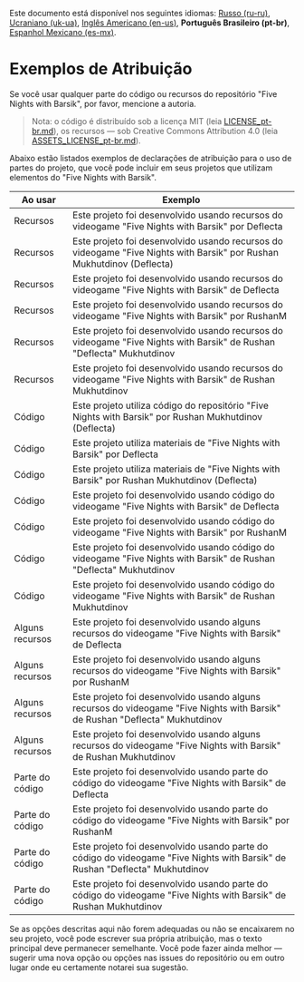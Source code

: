 Este documento está disponível nos seguintes idiomas: [Russo (ru-ru)](/docs/ATTRIBUTION_ru-ru.md), [Ucraniano (uk-ua)](/docs/ATTRIBUTION_uk-ua.md), [Inglês Americano (en-us)](/docs/ATTRIBUTION_en-us.md), **Português Brasileiro (pt-br)**, [Espanhol Mexicano (es-mx)](/docs/ATTRIBUTION_es-mx.md).

# Exemplos de Atribuição

Se você usar qualquer parte do código ou recursos do repositório "Five Nights with Barsik", por favor, mencione a autoria.

> Nota: o código é distribuído sob a licença MIT (leia [LICENSE_pt-br.md](/docs/LICENSE_pt-br.md)), os recursos — sob Creative Commons Attribution 4.0 (leia [ASSETS_LICENSE_pt-br.md](/docs/ASSETS_LICENSE_pt-br.md)).

Abaixo estão listados exemplos de declarações de atribuição para o uso de partes do projeto, que você pode incluir em seus projetos que utilizam elementos do "Five Nights with Barsik".

| Ao usar | Exemplo |
| --- | --- |
| Recursos | Este projeto foi desenvolvido usando recursos do videogame "Five Nights with Barsik" por Deflecta |
| Recursos | Este projeto foi desenvolvido usando recursos do videogame "Five Nights with Barsik" por Rushan Mukhutdinov (Deflecta) |
| Recursos | Este projeto foi desenvolvido usando recursos do videogame "Five Nights with Barsik" de Deflecta |
| Recursos | Este projeto foi desenvolvido usando recursos do videogame "Five Nights with Barsik" por RushanM |
| Recursos | Este projeto foi desenvolvido usando recursos do videogame "Five Nights with Barsik" de Rushan "Deflecta" Mukhutdinov |
| Recursos | Este projeto foi desenvolvido usando recursos do videogame "Five Nights with Barsik" de Rushan Mukhutdinov |
| Código | Este projeto utiliza código do repositório "Five Nights with Barsik" por Rushan Mukhutdinov (Deflecta) |
| Código | Este projeto utiliza materiais de "Five Nights with Barsik" por Deflecta |
| Código | Este projeto utiliza materiais de "Five Nights with Barsik" por Rushan Mukhutdinov (Deflecta) |
| Código | Este projeto foi desenvolvido usando código do videogame "Five Nights with Barsik" de Deflecta |
| Código | Este projeto foi desenvolvido usando código do videogame "Five Nights with Barsik" por RushanM |
| Código | Este projeto foi desenvolvido usando código do videogame "Five Nights with Barsik" de Rushan "Deflecta" Mukhutdinov |
| Código | Este projeto foi desenvolvido usando código do videogame "Five Nights with Barsik" de Rushan Mukhutdinov |
| Alguns recursos | Este projeto foi desenvolvido usando alguns recursos do videogame "Five Nights with Barsik" de Deflecta |
| Alguns recursos | Este projeto foi desenvolvido usando alguns recursos do videogame "Five Nights with Barsik" por RushanM |
| Alguns recursos | Este projeto foi desenvolvido usando alguns recursos do videogame "Five Nights with Barsik" de Rushan "Deflecta" Mukhutdinov |
| Alguns recursos | Este projeto foi desenvolvido usando alguns recursos do videogame "Five Nights with Barsik" de Rushan Mukhutdinov |
| Parte do código | Este projeto foi desenvolvido usando parte do código do videogame "Five Nights with Barsik" de Deflecta |
| Parte do código | Este projeto foi desenvolvido usando parte do código do videogame "Five Nights with Barsik" por RushanM |
| Parte do código | Este projeto foi desenvolvido usando parte do código do videogame "Five Nights with Barsik" de Rushan "Deflecta" Mukhutdinov |
| Parte do código | Este projeto foi desenvolvido usando parte do código do videogame "Five Nights with Barsik" de Rushan Mukhutdinov |

Se as opções descritas aqui não forem adequadas ou não se encaixarem no seu projeto, você pode escrever sua própria atribuição, mas o texto principal deve permanecer semelhante. Você pode fazer ainda melhor — sugerir uma nova opção ou opções nas issues do repositório ou em outro lugar onde eu certamente notarei sua sugestão.
